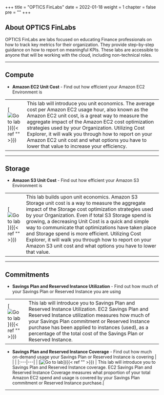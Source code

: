 +++
title = "OPTICS FinLabs"
date = 2022-01-18
weight = 1
chapter = false
pre = ""
+++

## About OPTICS FinLabs
OPTICS FinLabs are labs focused on educating Finance professionals on how to track key metrics for their organization. They provide step-by-step guidance on how to report on meaningful KPIs. These labs are accessible to anyone that will be working with the cloud, including non-technical roles. 


---

## Compute 

- **Amazon EC2 Unit Cost** - Find out how efficient your Amazon EC2 Environment is


| | |
|:---|---|
| [![Go to lab](/Common/images/gotolab.png)]({{< ref "" >}}) | This lab will introduce you unit economics. The average cost per Amazon EC2 usage hour, also known as the Amazon EC2 unit cost, is a great way to measure the aggregate impact of the Amazon EC2 cost optimization strategies used by your Organization. Utilizing Cost Explorer, it will walk you through how to report on your Amazon EC2 unit cost and what options you have to lower that value to increase your efficiency.|

---

## Storage

- **Amazon S3 Unit Cost** - Find out how efficient your Amazon S3 Environment is

| | |
|:---|---|
| [![Go to lab](/Common/images/gotolab.png)]({{< ref "" >}}) | This lab builds upon unit economics. Amazon S3 Storage unit cost is a way to measure the aggregate impact of the Storage cost optimization strategies used by your Organization. Even if total S3 Storage spend is growing, a decreasing Unit Cost is a quick and simple way to communicate that optimizations have taken place and Storage spend is more efficient. Utilizing Cost Explorer, it will walk you through how to report on your Amazon S3 unit cost and what options you have to lower that value.|

---

## Commitments

- **Savings Plan and Reserved Instance Utilization** - Find out how much of your Savings Plan or Reserved Instance you are using

| | |
|:---|---|
| [![Go to lab](/Common/images/gotolab.png)]({{< ref "" >}}) | This lab will introduce you to Savings Plan and Reserved Instance Utilization. EC2 Savings Plan and Reserved Instance utilization measures how much of your Savings Plan commitment or Reserved Instance purchase has been applied to instances (used), as a percentage of the total cost of the Savings Plan or Reserved Instance. |

- **Savings Plan and Reserved Instance Coverage** - Find out how much on-demand usage your Savings Plan or Reserved Instance is covering
| | |
|:---|---|
| [![Go to lab](/Common/images/gotolab.png)]({{< ref "" >}}) | This lab will introduce you to Savings Plan and Reserved Instance coverage. EC2 Savings Plan and Reserved Instance Coverage measures what proportion of your total Amazon EC2 spend and usage is covered by your Savings Plan commitment or Reserved Instance purchase.| 

---

